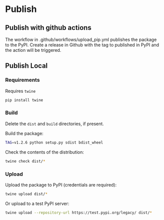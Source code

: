 # Publish

## Publish with github actions

The workflow in .github/workflows/upload_pip.yml publishes the package to the PyPI.
Create a release in Github with the tag to published in PyPI and the action will be triggered.

## Publish Local

### Requirements

Requires `twine`

```sh
pip install twine
```

### Build

Delete the `dist` and `build` directories, if present.

Build the package:

```sh
TAG=v1.2.6 python setup.py sdist bdist_wheel
```

Check the contents of the distribution:

```sh
twine check dist/*
```

### Upload

Upload the package to PyPI (credentials are required):

```sh
twine upload dist/*
```

Or upload to a test PyPI server:

```sh
twine upload --repository-url https://test.pypi.org/legacy/ dist/*
```
